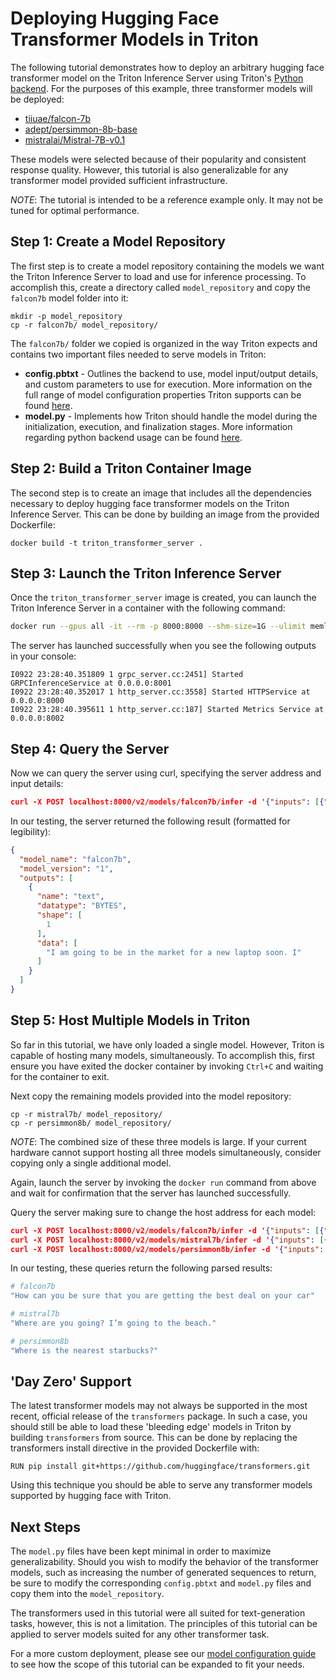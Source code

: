 <!--
# Copyright 2023, NVIDIA CORPORATION & AFFILIATES. All rights reserved.
#
# Redistribution and use in source and binary forms, with or without
# modification, are permitted provided that the following conditions
# are met:
#  * Redistributions of source code must retain the above copyright
#    notice, this list of conditions and the following disclaimer.
#  * Redistributions in binary form must reproduce the above copyright
#    notice, this list of conditions and the following disclaimer in the
#    documentation and/or other materials provided with the distribution.
#  * Neither the name of NVIDIA CORPORATION nor the names of its
#    contributors may be used to endorse or promote products derived
#    from this software without specific prior written permission.
#
# THIS SOFTWARE IS PROVIDED BY THE COPYRIGHT HOLDERS ``AS IS'' AND ANY
# EXPRESS OR IMPLIED WARRANTIES, INCLUDING, BUT NOT LIMITED TO, THE
# IMPLIED WARRANTIES OF MERCHANTABILITY AND FITNESS FOR A PARTICULAR
# PURPOSE ARE DISCLAIMED.  IN NO EVENT SHALL THE COPYRIGHT OWNER OR
# CONTRIBUTORS BE LIABLE FOR ANY DIRECT, INDIRECT, INCIDENTAL, SPECIAL,
# EXEMPLARY, OR CONSEQUENTIAL DAMAGES (INCLUDING, BUT NOT LIMITED TO,
# PROCUREMENT OF SUBSTITUTE GOODS OR SERVICES; LOSS OF USE, DATA, OR
# PROFITS; OR BUSINESS INTERRUPTION) HOWEVER CAUSED AND ON ANY THEORY
# OF LIABILITY, WHETHER IN CONTRACT, STRICT LIABILITY, OR TORT
# (INCLUDING NEGLIGENCE OR OTHERWISE) ARISING IN ANY WAY OUT OF THE USE
# OF THIS SOFTWARE, EVEN IF ADVISED OF THE POSSIBILITY OF SUCH DAMAGE.
-->

# Deploying Hugging Face Transformer Models in Triton

The following tutorial demonstrates how to deploy an arbitrary hugging face transformer
model on the Triton Inference Server using Triton's [Python backend](https://github.com/triton-inference-server/python_backend). For the purposes of this example, three transformer
models will be deployed:
- [tiiuae/falcon-7b](https://huggingface.co/tiiuae/falcon-7b)
- [adept/persimmon-8b-base](https://huggingface.co/adept/persimmon-8b-base)
- [mistralai/Mistral-7B-v0.1](https://huggingface.co/mistralai/Mistral-7B-v0.1)

These models were selected because of their popularity and consistent response quality.
However, this tutorial is also generalizable for any transformer model provided 
sufficient infrastructure. 

*NOTE*: The tutorial is intended to be a reference example only. It may not be tuned for 
optimal performance.

## Step 1: Create a Model Repository

The first step is to create a model repository containing the models we want the Triton 
Inference Server to load and use for inference processing. To accomplish this, create a 
directory called `model_repository` and copy the `falcon7b` model folder into it:

```
mkdir -p model_repository
cp -r falcon7b/ model_repository/ 
```

The `falcon7b/` folder we copied is organized in the way Triton expects and contains 
two important files needed to serve models in Triton:
- **config.pbtxt** - Outlines the backend to use, model input/output details, and custom
parameters to use for execution. More information on the full range of model configuration
properties Triton supports can be found [here](https://docs.nvidia.com/deeplearning/triton-inference-server/user-guide/docs/user_guide/model_configuration.html).
- **model.py** - Implements how Triton should handle the model during the initialization, 
execution, and finalization stages. More information regarding python backend usage 
can be found [here](https://github.com/triton-inference-server/python_backend#usage).

## Step 2: Build a Triton Container Image

The second step is to create an image that includes all the dependencies necessary
to deploy hugging face transformer models on the Triton Inference Server. This can be done
by building an image from the provided Dockerfile:

```
docker build -t triton_transformer_server .
```

## Step 3: Launch the Triton Inference Server

Once the ```triton_transformer_server``` image is created, you can launch the Triton Inference
Server in a container with the following command:

```bash
docker run --gpus all -it --rm -p 8000:8000 --shm-size=1G --ulimit memlock=-1 --ulimit stack=67108864 -v ${PWD}/model_repository:/opt/tritonserver/model_repository triton_transformer_server tritonserver --model-repository=model_repository
```

The server has launched successfully when you see the following outputs in your console:

```
I0922 23:28:40.351809 1 grpc_server.cc:2451] Started GRPCInferenceService at 0.0.0.0:8001
I0922 23:28:40.352017 1 http_server.cc:3558] Started HTTPService at 0.0.0.0:8000
I0922 23:28:40.395611 1 http_server.cc:187] Started Metrics Service at 0.0.0.0:8002
```

## Step 4: Query the Server

Now we can query the server using curl, specifying the server address and input details:

```json
curl -X POST localhost:8000/v2/models/falcon7b/infer -d '{"inputs": [{"name":"prompt","datatype":"BYTES","shape":[1],"data":["I am going"]}]}'
```
In our testing, the server returned the following result (formatted for legibility):
```json
{
  "model_name": "falcon7b",
  "model_version": "1",
  "outputs": [
    {
      "name": "text",
      "datatype": "BYTES",
      "shape": [
        1
      ],
      "data": [
        "I am going to be in the market for a new laptop soon. I"
      ]
    }
  ]
}
```

## Step 5: Host Multiple Models in Triton

So far in this tutorial, we have only loaded a single model. However, Triton is capable
of hosting many models, simultaneously. To accomplish this, first ensure you have
exited the docker container by invoking `Ctrl+C` and waiting for the container to exit.

Next copy the remaining models provided into the model repository:
```
cp -r mistral7b/ model_repository/
cp -r persimmon8b/ model_repository/
```
*NOTE*: The combined size of these three models is large. If your current hardware cannot
support hosting all three models simultaneously, consider copying only a single additional
model.

Again, launch the server by invoking the `docker run` command from above and wait for confirmation
that the server has launched successfully.

Query the server making sure to change the host address for each model:
```json
curl -X POST localhost:8000/v2/models/falcon7b/infer -d '{"inputs": [{"name":"prompt","datatype":"BYTES","shape":[1],"data":["How can you be"]}]}'
curl -X POST localhost:8000/v2/models/mistral7b/infer -d '{"inputs": [{"name":"prompt","datatype":"BYTES","shape":[1],"data":["Where are you going"]}]}'
curl -X POST localhost:8000/v2/models/persimmon8b/infer -d '{"inputs": [{"name":"prompt","datatype":"BYTES","shape":[1],"data":["Where is the nearest"]}]}'
```
In our testing, these queries return the following parsed results:
```bash
# falcon7b
"How can you be sure that you are getting the best deal on your car"

# mistral7b
"Where are you going? I’m going to the beach."

# persimmon8b
"Where is the nearest starbucks?"
```
## 'Day Zero' Support

The latest transformer models may not always be supported in the most recent, official
release of the `transformers` package. In such a case, you should still be able to 
load these 'bleeding edge' models in Triton by building `transformers` from source. 
This can be done by replacing the transformers install directive in the provided 
Dockerfile with:
```docker
RUN pip install git+https://github.com/huggingface/transformers.git
```
Using this technique you should be able to serve any transformer models supported by 
hugging face with Triton.

## Next Steps

The `model.py` files have been kept minimal in order to maximize generalizability. Should you wish 
to modify the behavior of the transformer models, such as increasing the number of generated sequences 
to return, be sure to modify the corresponding `config.pbtxt` and `model.py` files and copy them 
into the `model_repository`.

The transformers used in this tutorial were all suited for text-generation tasks, however, this 
is not a limitation. The principles of this tutorial can be applied to server models suited for
any other transformer task.

For a more custom deployment, please see our [model configuration guide](https://docs.nvidia.com/deeplearning/triton-inference-server/user-guide/docs/user_guide/model_configuration.html) to see how the scope of this tutorial can be expanded to fit your needs.
